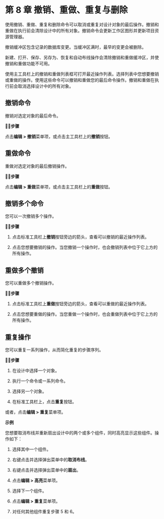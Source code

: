 # 第 8 章 撤销、重做、重复与删除

使用撤销、重做、重复和删除命令可以取消或重复对设计对象的最后操作。撤销和重做在执行前会清除设计中的所有对象。撤销命令会更新工作区图形并更新项目资源管理器。

撤销缓冲区包含记录的数据库变更。当缓冲区满时，最早的变更会被删除。

新建、打开、保存、另存为、恢复和自动布线操作会清除撤销和重做缓冲区，并使撤销和重做功能不可用。

使用主工具栏上的撤销和重做列表框可打开最近操作列表。选择列表中您想要撤销或重做的操作。使用这些命令可以撤销和重做您的最后命令操作。撤销和重做在执行前会取消选择设计中的所有对象。

## 撤销命令

撤销对选定对象的最后命令。

🏃‍♂️‍**步骤**

点击**编辑 > 撤销**菜单项，或点击主工具栏上的**撤销**按钮。

## 重做命令

重做对选定对象的最后撤销操作。

🏃‍♂️‍**步骤**

点击**编辑 > 重做**菜单项，或点击主工具栏上的**重做**按钮。

## 撤销多个命令

您可以一次撤销多个操作。

🏃‍♂️‍**步骤**

1. 点击标准工具栏上**撤销**按钮旁边的箭头，查看可以撤销的最近操作列表。

2. 点击您想要撤销的操作。当您撤销一个操作时，也会撤销列表中位于它上方的所有操作。

## 重做多个撤销

您可以重做多个撤销操作。

🏃‍♂️‍**步骤**

1. 点击标准工具栏上**重做**按钮旁边的箭头，查看可以重做的最近操作列表。

2. 点击您想要重做的操作。当您重做一个操作时，也会重做列表中位于它上方的所有操作。

## 重复操作

您可以重复一系列操作，从而简化重复的步骤序列。

🏃‍♂️‍**步骤**

1. 在设计中选择一个对象。

2. 执行一个命令或一系列命令。

3. 选择另一个对象。

4. 在标准工具栏上，点击**重复**按钮。

或者，点击**编辑 > 重复**菜单项。

**示例**

您想要取消布线并重新扇出设计中的两个或多个组件，同时高亮显示这些组件。操作如下：

1. 选择其中一个组件。

2. 右键点击并选择弹出菜单中的**取消布线**。

3. 右键点击并选择弹出菜单中的**扇出**。

4. 点击**编辑 > 高亮**菜单项。

5. 选择下一个组件。

6. 点击**编辑 > 重复**菜单项。

7. 对任何其他组件重复步骤 5 和 6。